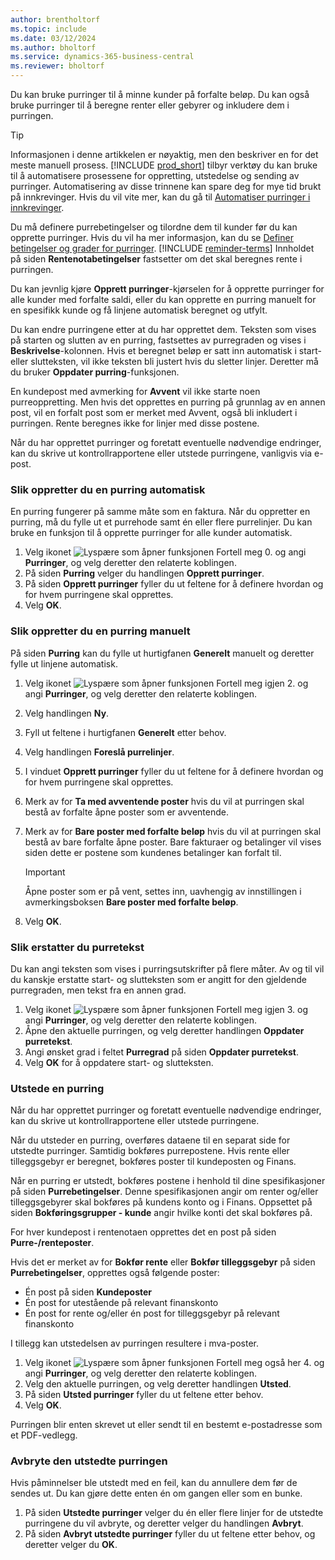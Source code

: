 ```yaml
---
author: brentholtorf
ms.topic: include
ms.date: 03/12/2024
ms.author: bholtorf
ms.service: dynamics-365-business-central
ms.reviewer: bholtorf
---
```

Du kan bruke purringer til å minne kunder på forfalte beløp. Du kan også bruke purringer til å beregne renter eller gebyrer og inkludere dem i purringen.

> [!TIP]
> Informasjonen i denne artikkelen er nøyaktig, men den beskriver en for det meste manuell prosess. [!INCLUDE [prod_short](prod_short.md)] tilbyr verktøy du kan bruke til å automatisere prosessene for oppretting, utstedelse og sending av purringer. Automatisering av disse trinnene kan spare deg for mye tid brukt på innkrevinger. Hvis du vil vite mer, kan du gå til [Automatiser purringer i innkrevinger](../finance-automate-reminders.md).

Du må definere purrebetingelser og tilordne dem til kunder før du kan opprette purringer. Hvis du vil ha mer informasjon, kan du se [Definer betingelser og grader for purringer](../finance-setup-reminders.md). [!INCLUDE [reminder-terms](reminder-terms.md)] Innholdet på siden **Rentenotabetingelser** fastsetter om det skal beregnes rente i purringen.  

Du kan jevnlig kjøre **Opprett purringer**-kjørselen for å opprette purringer for alle kunder med forfalte saldi, eller du kan opprette en purring manuelt for en spesifikk kunde og få linjene automatisk beregnet og utfylt.  

Du kan endre purringene etter at du har opprettet dem. Teksten som vises på starten og slutten av en purring, fastsettes av purregraden og vises i **Beskrivelse**-kolonnen. Hvis et beregnet beløp er satt inn automatisk i start- eller slutteksten, vil ikke teksten bli justert hvis du sletter linjer. Deretter må du bruker **Oppdater purring**-funksjonen.  

En kundepost med avmerking for **Avvent** vil ikke starte noen purreoppretting. Men hvis det opprettes en purring på grunnlag av en annen post, vil en forfalt post som er merket med Avvent, også bli inkludert i purringen. Rente beregnes ikke for linjer med disse postene.

Når du har opprettet purringer og foretatt eventuelle nødvendige endringer, kan du skrive ut kontrollrapportene eller utstede purringene, vanligvis via e-post.

### <a name="to-create-a-reminder-automatically"></a>Slik oppretter du en purring automatisk

En purring fungerer på samme måte som en faktura. Når du oppretter en purring, må du fylle ut et purrehode samt én eller flere purrelinjer. Du kan bruke en funksjon til å opprette purringer for alle kunder automatisk.

1. Velg ikonet ![Lyspære som åpner funksjonen Fortell meg 0.](../media/ui-search/search_small.png "Fortell hva du vil gjøre") og angi **Purringer**, og velg deretter den relaterte koblingen.
2. På siden **Purring** velger du handlingen **Opprett purringer**.
3. På siden **Opprett purringer** fyller du ut feltene for å definere hvordan og for hvem purringene skal opprettes.
4. Velg **OK**.

### <a name="to-create-a-reminder-manually"></a>Slik oppretter du en purring manuelt

På siden **Purring** kan du fylle ut hurtigfanen **Generelt** manuelt og deretter fylle ut linjene automatisk.

1. Velg ikonet ![Lyspære som åpner funksjonen Fortell meg igjen 2.](../media/ui-search/search_small.png "Fortell hva du vil gjøre") og angi **Purringer**, og velg deretter den relaterte koblingen.
2. Velg handlingen **Ny**.
3. Fyll ut feltene i hurtigfanen **Generelt** etter behov.
4. Velg handlingen **Foreslå purrelinjer**.
5. I vinduet **Opprett purringer** fyller du ut feltene for å definere hvordan og for hvem purringene skal opprettes.
6. Merk av for **Ta med avventende poster** hvis du vil at purringen skal bestå av forfalte åpne poster som er avventende.
7. Merk av for **Bare poster med forfalte beløp** hvis du vil at purringen skal bestå av bare forfalte åpne poster. Bare fakturaer og betalinger vil vises siden dette er postene som kundenes betalinger kan forfalt til.

    > [!Important]
    > Åpne poster som er på vent, settes inn, uavhengig av innstillingen i avmerkingsboksen **Bare poster med forfalte beløp**.

8. Velg **OK**.

### <a name="to-replace-reminder-texts"></a>Slik erstatter du purretekst

Du kan angi teksten som vises i purringsutskrifter på flere måter. Av og til vil du kanskje erstatte start- og slutteksten som er angitt for den gjeldende purregraden, men tekst fra en annen grad.

1. Velg ikonet ![Lyspære som åpner funksjonen Fortell meg igjen 3.](../media/ui-search/search_small.png "Fortell hva du vil gjøre") og angi **Purringer**, og velg deretter den relaterte koblingen.
2. Åpne den aktuelle purringen, og velg deretter handlingen **Oppdater purretekst**.
3. Angi ønsket grad i feltet **Purregrad** på siden **Oppdater purretekst**.
4. Velg **OK** for å oppdatere start- og slutteksten.

### <a name="to-issue-a-reminder"></a>Utstede en purring

Når du har opprettet purringer og foretatt eventuelle nødvendige endringer, kan du skrive ut kontrollrapportene eller utstede purringene.

Når du utsteder en purring, overføres dataene til en separat side for utstedte purringer. Samtidig bokføres purrepostene. Hvis rente eller tilleggsgebyr er beregnet, bokføres poster til kundeposten og Finans.

Når en purring er utstedt, bokføres postene i henhold til dine spesifikasjoner på siden **Purrebetingelser**. Denne spesifikasjonen angir om renter og/eller tilleggsgebyrer skal bokføres på kundens konto og i Finans. Oppsettet på siden **Bokføringsgrupper - kunde** angir hvilke konti det skal bokføres på.

For hver kundepost i rentenotaen opprettes det en post på siden **Purre-/renteposter**.

Hvis det er merket av for **Bokfør rente** eller **Bokfør tilleggsgebyr** på siden **Purrebetingelser**, opprettes også følgende poster:

- Én post på siden **Kundeposter**
- Én post for utestående på relevant finanskonto
- Én post for rente og/eller én post for tilleggsgebyr på relevant finanskonto

I tillegg kan utstedelsen av purringen resultere i mva-poster.

1. Velg ikonet ![Lyspære som åpner funksjonen Fortell meg også her 4.](../media/ui-search/search_small.png "Fortell hva du vil gjøre") og angi **Purringer**, og velg deretter den relaterte koblingen.
2. Velg den aktuelle purringen, og velg deretter handlingen **Utsted**.
3. På siden **Utsted purringer** fyller du ut feltene etter behov.
4. Velg **OK**.

Purringen blir enten skrevet ut eller sendt til en bestemt e-postadresse som et PDF-vedlegg.

### <a name="to-cancel-an-issued-reminder"></a>Avbryte den utstedte purringen

Hvis påminnelser ble utstedt med en feil, kan du annullere dem før de sendes ut. Du kan gjøre dette enten én om gangen eller som en bunke.

1. På siden **Utstedte purringer** velger du én eller flere linjer for de utstedte purringene du vil avbryte, og deretter velger du handlingen **Avbryt**.
2. På siden **Avbryt utstedte purringer** fyller du ut feltene etter behov, og deretter velger du **OK**.


